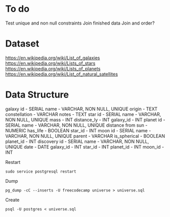 # To do
Test unique and non null constraints
Join finished data
  Join and order?

# Dataset
https://en.wikipedia.org/wiki/List_of_galaxies
https://en.wikipedia.org/wiki/Lists_of_stars
https://en.wikipedia.org/wiki/Lists_of_planets
https://en.wikipedia.org/wiki/List_of_natural_satellites

# Data Structure 
galaxy
  id - SERIAL
  name - VARCHAR, NON NULL, UNIQUE
  origin - TEXT
  constellation - VARCHAR
  notes - TEXT
star
  id - SERIAL
  name - VARCHAR, NON NULL, UNIQUE
  mass - INT
  distance_ly - INT
  galaxy_id - INT
planet
  id - SERIAL
  name - VARCHAR, NON NULL, UNIQUE
  distance from sun - NUMERIC
  has_life - BOOLEAN
  star_id - INT
moon
  id - SERIAL
  name - VARCHAR, NON NULL, UNIQUE
  parent - VARCHAR
  is_spherical - BOOLEAN
  planet_id - INT
discovery
  id - SERIAL
  name - VARCHAR, NON NULL, UNIQUE
  date - DATE
  galaxy_id - INT
  star_id - INT
  planet_id - INT
  moon_id - INT

Restart
```
sudo service postgresql restart
```

Dump 
```
pg_dump -cC --inserts -U freecodecamp universe > universe.sql
```

Create
```
psql -U postgres < universe.sql
```

